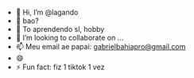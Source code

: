 - 👋 Hi, I’m @lagando
- 👀 bao?
- 🌱 To aprendendo sl, hobby
- 💞️ I’m looking to collaborate on ...
- 📫 Meu email ae papai: gabrielbahiapro@gmail.com
- 😄 
- ⚡ Fun fact: fiz 1 tiktok 1 vez

<!---
lagando/lagando is a ✨ special ✨ repository because its `README.md` (this file) appears on your GitHub profile.
You can click the Preview link to take a look at your changes.
--->
